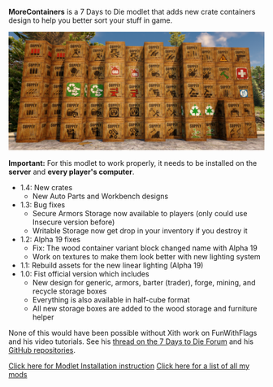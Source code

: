 **MoreContainers** is a 7 Days to Die modlet that adds new crate containers design to help you better sort your stuff in game.

![MoreContainers](https://raw.githubusercontent.com/Laotseu/7dtdMods/MoreContainers_v1.4/MoreContainers/MoreContainers.png)

**Important:** For this modlet to work properly, it needs to be installed on the **server** and **every player's computer**.

* 1.4: New crates
	- New Auto Parts and Workbench designs
* 1.3: Bug fixes
	- Secure Armors Storage now available to players (only could use Insecure version before)
	- Writable Storage now get drop in your inventory if you destroy it
* 1.2: Alpha 19 fixes 
	- Fix: The wood container variant block changed name with Alpha 19
	- Work on textures to make them look better with new lighting system
* 1.1: Rebuild assets for the new linear lighting (Alpha 19)
* 1.0: Fist official version which includes
    - New design for generic, armors, barter (trader), forge, mining, and recycle storage boxes
	- Everything is also available in half-cube format
	- All new storage boxes are added to the wood storage and furniture helper
    
None of this would have been possible without Xith work on FunWithFlags and his video tutorials.
See his [thread on the 7 Days to Die Forum](https://forums.7daystodie.com/forum/-7-days-to-die-pc/game-modification/tutorials-guides/99698-unity-tutorials-for-7d2d-modders) and his [GitHub repositories](https://github.com/7D2D).

[Click here for Modlet Installation instruction](https://github.com/Laotseu/7dtdMods/blob/master/Modlet%20Installation.md)
[Click here for a list of all my mods](https://github.com/Laotseu/7dtdMods/blob/master/README.md)

